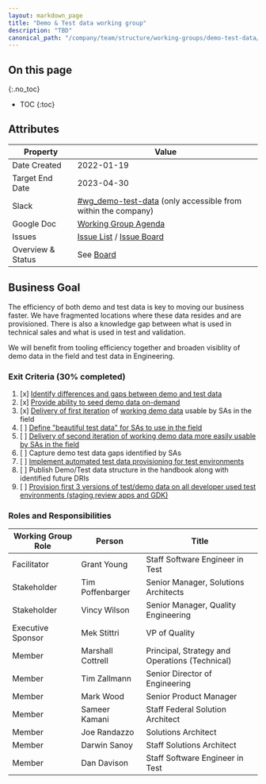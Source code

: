 ```yaml
---
layout: markdown_page
title: "Demo & Test data working group"
description: "TBD"
canonical_path: "/company/team/structure/working-groups/demo-test-data/"
---
```


## On this page
{:.no_toc}

- TOC
{:toc}

## Attributes

| Property        | Value           |
|-----------------|-----------------|
| Date Created    | 2022-01-19 |
| Target End Date | 2023-04-30 |
| Slack           | [#wg_demo-test-data](https://gitlab.slack.com/archives/C02M7GX1SBE) (only accessible from within the company) |
| Google Doc      | [Working Group Agenda](https://docs.google.com/document/d/1XmTGP1pNBDaC6LduW8rygYBdd8BrS5el2zjGvI7Dtyc/edit#heading=h.epyavtxljcb2) |
| Issues      | [Issue List](https://gitlab.com/gitlab-org/gitlab/-/issues/?sort=milestone&state=opened&label_name%5B%5D=wg_demo-test-data&first_page_size=20) / [Issue Board](https://gitlab.com/gitlab-org/gitlab/-/boards/3766722) |
| Overview & Status | See [Board](https://gitlab.com/gitlab-org/gitlab/-/boards/3766722) |

## Business Goal

The efficiency of both demo and test data is key to moving our business faster. We have fragmented locations where these data resides and are provisioned. There is also a knowledge gap between what is used in technical sales and what is used in test and validation.

We will benefit from tooling efficiency together and broaden visiblity of demo data in the field and test data in Engineering.

### Exit Criteria (30% completed)

1. [x] [Identify differences and gaps between demo and test data](https://gitlab.com/gitlab-org/gitlab/-/issues/351370)
1. [x] [Provide ability to seed demo data on-demand](https://gitlab.com/gitlab-org/gitlab/-/issues/361989)
1. [x] [Delivery of first iteration](https://gitlab.com/gitlab-org/gitlab/-/issues/361989) of [working demo data](https://gitlab.com/gitlab-org/gitlab/-/issues/351370) usable by SAs in the field
1. [ ] [Define "beautiful test data" for SAs to use in the field](https://gitlab.com/gitlab-org/gitlab/-/issues/373741)
1. [ ] [Delivery of second iteration of working demo data more easily usable by SAs in the field](https://gitlab.com/gitlab-org/gitlab/-/issues/361997)
1. [ ] Capture demo test data gaps identified by SAs
1. [ ] [Implement automated test data provisioning for test environments](https://gitlab.com/gitlab-org/gitlab/-/issues/373740)
1. [ ] Publish Demo/Test data structure in the handbook along with identified future DRIs
1. [ ] [Provision first 3 versions of test/demo data on all developer used test environments (staging,review apps and GDK)](https://gitlab.com/gitlab-org/gitlab/-/issues/351374)

### Roles and Responsibilities

| Working Group Role    | Person                 | Title                             |
|-----------------------|------------------------|-----------------------------------|
| Facilitator           | Grant Young            | Staff Software Engineer in Test   |
| Stakeholder           | Tim Poffenbarger       | Senior Manager, Solutions Architects |
| Stakeholder           | Vincy Wilson           | Senior Manager, Quality Engineering |
| Executive Sponsor     | Mek Stittri            | VP of Quality                     |
| Member                | Marshall Cottrell      | Principal, Strategy and Operations (Technical) |
| Member                | Tim Zallmann           | Senior Director of Engineering    |
| Member                | Mark Wood              | Senior Product Manager            |
| Member                | Sameer Kamani          | Staff Federal Solution Architect  |
| Member                | Joe Randazzo           | Solutions Architect               |
| Member                | Darwin Sanoy           | Staff Solutions Architect         |
| Member                | Dan Davison            | Staff  Software Engineer in Test  |
